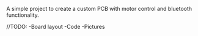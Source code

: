 A simple project to create a custom PCB with motor control and bluetooth functionality.

//TODO:
-Board layout
-Code
-Pictures
